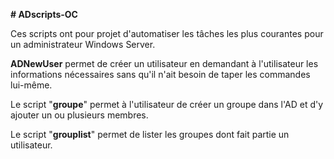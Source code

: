 ﻿**# ADscripts-OC**

Ces scripts ont pour projet d'automatiser les tâches les plus courantes pour un administrateur Windows Server.

**ADNewUser** permet de créer un utilisateur en demandant à l'utilisateur les informations nécessaires sans qu'il n'ait besoin de taper les commandes lui-même.


Le script "**groupe**" permet à l'utilisateur de créer un groupe dans l'AD et d'y ajouter un ou plusieurs membres.  

Le script "**grouplist**" permet de lister les groupes dont fait partie un utilisateur.
